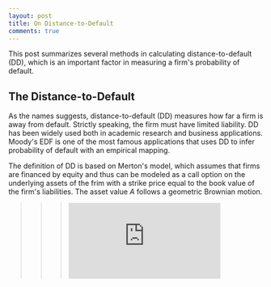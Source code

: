 ```yaml
---
layout: post
title: On Distance-to-Default
comments: true
---
```


This post summarizes several methods in calculating distance-to-default (DD), which is an important factor in measuring a firm's probability of default.

## The Distance-to-Default

As the names suggests, distance-to-default (DD) measures how far a firm is away from default. Strictly speaking, the firm must have limited liability. DD has been widely used both in academic research and business applications. Moody's EDF is one of the most famous applications that uses DD to infer probability of default with an empirical mapping. 

The definition of DD is based on Merton's model, which assumes that firms are financed by equity and thus can be modeled as a call option on the underlying assets of the frim with a strike price equal to the book value of the firm's liabilities. The asset value *A* follows a geometric Brownian motion.

>>>![equation](http://www.sciweavers.org/tex2img.php?eq=%20%5Cfrac%7BdA%7D%7BA%7D%20%3D%20%5Cmu%20dt%2B%20%20%5Csigma%20_%7BA%7D%20dz&bc=White&fc=Black&im=jpg&fs=12&ff=arev&edit=0)

